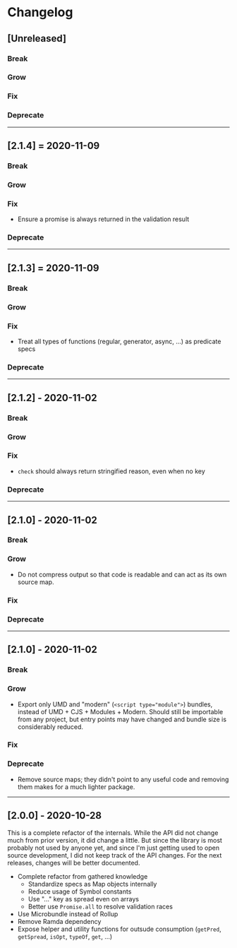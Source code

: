 # Changelog

## [Unreleased]

### Break

### Grow

### Fix

### Deprecate

---

## [2.1.4] = 2020-11-09

### Break

### Grow

### Fix

- Ensure a promise is always returned in the validation result

### Deprecate

---

## [2.1.3] = 2020-11-09

### Break

### Grow

### Fix

- Treat all types of functions (regular, generator, async, ...) as predicate specs

### Deprecate

---

## [2.1.2] - 2020-11-02

### Break

### Grow

### Fix

- `check` should always return stringified reason, even when no key

### Deprecate

---

## [2.1.0] - 2020-11-02

### Break

### Grow

- Do not compress output so that code is readable and can act as its own source map.

### Fix

### Deprecate

---

## [2.1.0] - 2020-11-02

### Break

### Grow

- Export only UMD and "modern" (`<script type="module">`) bundles, instead of UMD + CJS + Modules + Modern. Should still be importable from any project, but entry points may have changed and bundle size is considerably reduced.

### Fix

### Deprecate

- Remove source maps; they didn't point to any useful code and removing them makes for a much lighter package.

---

## [2.0.0] - 2020-10-28

This is a complete refactor of the internals. While the API did not change much from prior version, it did change a little. But since the library is most probably not used by anyone yet, and since I'm just getting used to open source development, I did not keep track of the API changes. For the next releases, changes will be better documented.

- Complete refactor from gathered knowledge
  - Standardize specs as Map objects internally
  - Reduce usage of Symbol constants
  - Use "..." key as spread even on arrays
  - Better use `Promise.all` to resolve validation races
- Use Microbundle instead of Rollup
- Remove Ramda dependency
- Expose helper and utility functions for outsude consumption (`getPred`, `getSpread`, `isOpt`, `typeOf`, `get`, ...)
